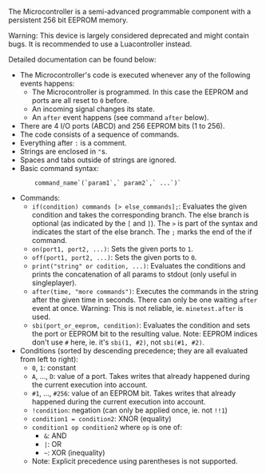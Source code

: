 <!-- Generate `description.html` from this by using `$ md2html -o description.html description.md`. -->

The Microcontroller is a semi-advanced programmable component with a persistent
256 bit EEPROM memory.

Warning: This device is largely considered deprecated and might contain bugs. It
is recommended to use a Luacontroller instead.

Detailed documentation can be found below:

* The Microcontroller's code is executed whenever any of the following events
  happens:
  * The Microcontroller is programmed. In this case the EEPROM and ports are all
    reset to `0` before.
  * An incoming signal changes its state.
  * An `after` event happens (see command `after` below).
* There are 4 I/O ports (ABCD) and 256 EEPROM bits (1 to 256).
* The code consists of a sequence of commands.
* Everything after `:` is a comment.
* Strings are enclosed in `"`s.
* Spaces and tabs outside of strings are ignored.
* Basic command syntax:
  ```
      command_name`(`param1`,` param2`,` ...`)`
  ```
* Commands:
  * `if(condition) commands [> else_commands];`:
    Evaluates the given condition and takes the corresponding branch.
    The else branch is optional (as indicated by the `[` and `]`). The `>` is part
    of the syntax and indicates the start of the else branch. The `;` marks the
    end of the if command.
  * `on(port1, port2, ...)`:
    Sets the given ports to `1`.
  * `off(port1, port2, ...)`:
    Sets the given ports to `0`.
  * `print("string" or codition, ...)`:
    Evaluates the conditions and prints the concatenation of all params to stdout
    (only useful in singleplayer).
  * `after(time, "more commands")`:
    Executes the commands in the string after the given time in seconds.
    There can only be one waiting `after` event at once.
    Warning: This is not reliable, ie. `minetest.after` is used.
  * `sbi(port_or_eeprom, condition)`:
    Evaluates the condition and sets the port or EEPROM bit to the resulting value.
    Note: EEPROM indices don't use `#` here, ie. it's `sbi(1, #2)`, not `sbi(#1, #2)`.
* Conditions (sorted by descending precedence; they are all evaluated from left
  to right):
  * `0`, `1`: constant
  * `A`, ..., `D`: value of a port. Takes writes that already happened during the
    current execution into account.
  * `#1`, ..., `#256`: value of an EEPROM bit. Takes writes that already happened
    during the current execution into account.
  * `!condition`: negation (can only be applied once, ie. not `!!1`)
  * `condition1 = condition2`: XNOR (equality)
  * `condition1 op condition2` where `op` is one of:
    * `&`: AND
    * `|`: OR
    * `~`: XOR (inequality)
  * Note: Explicit precedence using parentheses is not supported.
